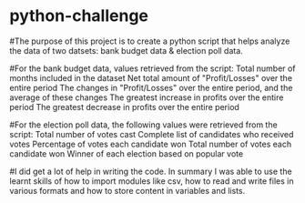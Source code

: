# python-challenge
#The purpose of this project is to create a python script that helps analyze the data of two datsets: bank budget data & election poll data.

#For the bank budget data, values retrieved from the script:
Total number of months included in the dataset
Net total amount of "Profit/Losses" over the entire period
The changes in "Profit/Losses" over the entire period, and the average of these changes
The greatest increase in profits over the entire period
The greatest decrease in profits over the entire period

#For the election poll data, the following values were retrieved from the script:
Total number of votes cast
Complete list of candidates who received votes
Percentage of votes each candidate won
Total number of votes each candidate won
Winner of each election based on popular vote

#I did get a lot of help in writing the code. In summary I was able to use the learnt skills of how to import modules like csv, how to read and write files in various formats and how to store content in variables and lists. 
